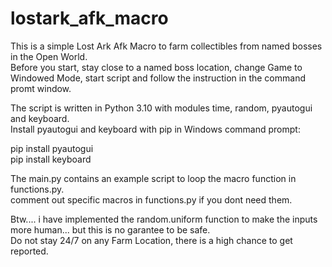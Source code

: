 # lostark_afk_macro

This is a simple Lost Ark Afk Macro to farm collectibles from named bosses in the Open World.
<br />
Before you start, stay close to a named boss location, change Game to Windowed Mode, start script
and follow the instruction in the command promt window.

The script is written in Python 3.10 with modules time, random, pyautogui and keyboard.
<br />
Install pyautogui and keyboard with pip in Windows command prompt:
  
pip install pyautogui
<br />
pip install keyboard


The main.py contains an example script to loop the macro function in functions.py.
<br />
comment out specific macros in functions.py if you dont need them.

Btw.... i have implemented the random.uniform function to make the inputs more human... but this is no garantee to be safe.
<br />
Do not stay 24/7 on any Farm Location, there is a high chance to get reported.



